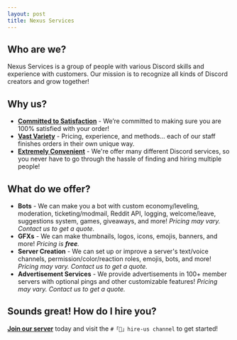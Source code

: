 ```yaml
---
layout: post
title: Nexus Services
---
```

## Who are we?
Nexus Services is a group of people with various Discord skills and experience with customers. Our mission is to recognize all kinds of Discord creators and grow together!
## Why us?
- <b><u>Committed to Satisfaction</u></b> - We’re committed to making sure you are 100% satisfied with your order! 
- <b><u>Vast Variety</u></b> - Pricing, experience, and methods... each of our staff finishes orders in their own unique way.
- <b><u>Extremely Convenient</u></b> - We're offer many different Discord services, so you never have to go through the hassle of finding and hiring multiple people! 

## What do we offer?
- <b>Bots</b> - We can make you a bot with custom economy/leveling, moderation, ticketing/modmail, Reddit API, logging, welcome/leave, suggestions system, games, giveaways, and more! <i>Pricing may vary. Contact us to get a quote.</i>
- <b>GFXs</b> - We can make thumbnails, logos, icons, emojis, banners, and more! <i>Pricing is <b>free</b>.</i>
- <b>Server Creation</b> - We can set up or improve a server's text/voice channels, permission/color/reaction roles, emojis, bots, and more! <i>Pricing may vary. Contact us to get a quote.</i>
- <b>Advertisement Services</b> - We provide advertisements in 100+ member servers with optional pings and other customizable features! <i>Pricing may vary. Contact us to get a quote.</i>

## Sounds great! How do I hire you?
<b>[Join our server](https://discord.gg/zunP2mBeEm)</b> today and visit the `#「🌟」hire-us channel` to get started!
